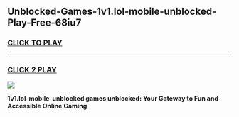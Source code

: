 
## Unblocked-Games-1v1.lol-mobile-unblocked-Play-Free-68iu7
<h3>
<a href="https://premium76.site?title=1v1.lol-mobile-unblocked&ref=23A">CLICK TO PLAY</a></h3>
<hr>

<h3>
<a href="https://premium76.site?title=1v1.lol-mobile-unblocked&ref=23A">CLICK 2 PLAY</a>
  
</h3>

<a href="https://premium76.site?title=1v1.lol-mobile-unblocked&ref=23A"><img src="https://clearcache.store/games.png"></a>


**1v1.lol-mobile-unblocked games unblocked: Your Gateway to Fun and Accessible Online Gaming**
